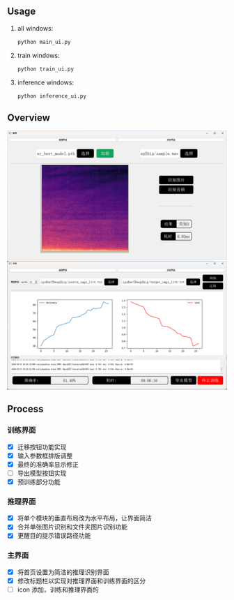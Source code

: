 ## Usage

1. all windows:

    ```bash
    python main_ui.py
    ```

2. train windows:

    ```bash
    python train_ui.py
    ```

3. inference windows:

    ```bash
    python inference_ui.py
    ```

## Overview

![inference](res/2024-10-13-20-19-08.png)
![train](2024-10-13-20-26-35.png)

## Process

### 训练界面

- [x]  迁移按钮功能实现
- [x]  输入参数框排版调整
- [x]  最终的准确率显示修正
- [ ]  导出模型按钮实现
- [x]  预训练部分功能

### 推理界面

- [x]  将单个模块的垂直布局改为水平布局，让界面简洁
- [x]  合并单张图片识别和文件夹图片识别功能
- [x]  更醒目的提示错误路径功能

### 主界面

- [x]  将首页设置为简洁的推理识别界面
- [x]  修改标题栏以实现对推理界面和训练界面的区分
- [ ]  icon 添加，训练和推理界面的
